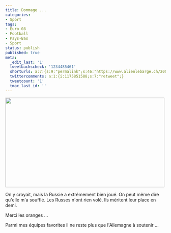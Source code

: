 ```yaml
---
title: Dommage ...
categories:
- Sport
tags:
- Euro 08
- Football
- Pays-Bas
- Sport
status: publish
published: true
meta:
  _edit_last: '1'
  tweetbackscheck: '1234485461'
  shorturls: a:7:{s:9:"permalink";s:46:"https://www.alienlebarge.ch/2008/06/22/dommage/";s:7:"tinyurl";s:25:"https://tinyurl.com/bmrb2r";s:4:"isgd";s:17:"https://is.gd/ikdK";s:5:"bitly";s:19:"https://bit.ly/Y6aPR";s:5:"snipr";s:22:"https://snipr.com/b9x8n";s:5:"snurl";s:22:"https://snurl.com/b9x8n";s:7:"snipurl";s:24:"https://snipurl.com/b9x8n";}
  twittercomments: a:1:{i:1175851588;s:7:"retweet";}
  tweetcount: '1'
  tmac_last_id: ''
---
```

<img class="alignnone size-medium wp-image-541" title="Erwin Van Der Sar" src="https://dlgjp9x71cipk.cloudfront.net/2008/06/725107_w2-500x281.jpg" alt="" width="500" height="281" />

On y croyait, mais la Russie a extrêmement bien joué. On peut même dire qu'elle m'a soufflé. Les Russes n'ont rien volé. Ils méritent leur place en demi.

Merci les oranges ...

Parmi mes équipes favorites il ne reste plus que l'Allemagne à soutenir ...
